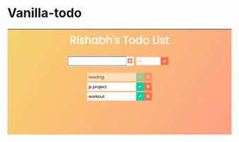# Vanilla-todo
![](https://github.com/rishabhthakur11/Vanilla-todo/blob/main/Screenshot%202021-06-02%20at%208.47.11%20PM.png)
